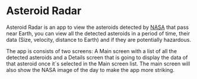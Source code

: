 # Asteroid Radar

Asteroid Radar is an app to view the asteroids detected by [NASA](https://api.nasa.gov/) 
that pass near Earth, you can view all the detected asteroids in a period of time, their data 
(Size, velocity, distance to Earth) and if they are potentially hazardous.

The app is consists of two screens: A Main screen with a list of all the detected asteroids 
and a Details screen that is going to display the data of that asteroid once it´s selected 
in the Main screen list. The main screen will also show the NASA image of the day to make 
the app more striking.